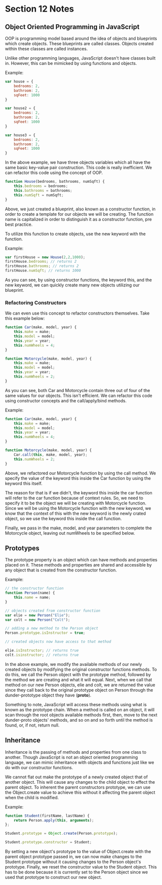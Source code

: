 # Section 12 Notes

## Object Oriented Programming in JavaScript

OOP is programming model based around the idea of objects and blueprints which create objects. These blueprints are called classes. Objects created within these classes are called instances.

Unlike other programming languages, JavaScript doesn't have classes built in. However, this can be mimicked by using functions and objects.

Example:

```js
var house = {
    bedrooms: 2,
    bathroom: 2,
    sqFeet: 1000
}

var house2 = {
    bedrooms: 2,
    bathroom: 2,
    sqFeet: 1000
}

var house3 = {
    bedrooms: 2,
    bathroom: 2,
    sqFeet: 1000
}
```

In the above example, we have three objects variables which all have the same basic key-value pair construction. This code is really inefficient. We can refactor this code using the concept of OOP.

```js
function House(bedrooms, bathrooms, numSqft) {
    this.bedrooms = bedrooms;
    this.bathrooms = bathrooms;
    this.numSqft = numSqft;
}
```

Above, we just created a blueprint, also known as a constructor function, in order to create a template for our objects we will be creating. The function name is capitalized in order to distinguish it as a constructor function, pre best practice.

To utilize this function to create objects, use the new keyword with the function.

Example:

```js
var firstHouse = new House(2,2,1000);
firstHouse.bedrooms; // returns 2
firstHouse.bathrooms; // returns 2
firstHouse.numSqft; // returns 1000
```

As you can see, by using constructor functions, the keyword this, and the new keyword, we can quickly create many new objects utilizing our blueprint.

### Refactoring Constructors

We can even use this concept to refactor constructors themselves. Take this example below:

```js
function Car(make, model, year) {
    this.make = make;
    this.model = model;
    this.year = year;
    this.numWheels = 4;
}

function Motorcycle(make, model, year) {
    this.make = make;
    this.model = model;
    this.year = year;
    this.numWheels = 2;
}
```

As you can see, both Car and Motorcycle contain three out of four of the same values for our objects. This isn't efficient. We can refactor this code using constructor concepts and the call/apply/bind methods.

Example:

```js
function Car(make, model, year) {
    this.make = make;
    this.model = model;
    this.year = year;
    this.numWheels = 4;
}

function Motorcycle(make, model, year) {
    Car.call(this, make, model, year);
    this.numWheels = 2;
}
```

Above, we refactored our Motorcycle function by using the call method. We specify the value of the keyword this inside the Car function by using the keyword this itself. 

The reason for that is if we didn't, the keyword this inside the car function will refer to the car function because of context rules. So, we need to specify it to be the object we will be creating with Motorcycle function. Since we will be using the Motorcycle function with the new keyword, we know that the context of this with the new keyword is the newly crated object, so we use the keyword this inside the call function.

Finally, we pass in the make, model, and year parameters to complete the Motorcycle object, leaving out numWheels to be specified below.

## Prototypes

The prototype property is an object which can have methods and properties placed on it. These methods and properties are shared and accessible by any object that is created from the constructor function.

Example:

```js
// the constructor function
function Person(name) {
    this.name = name;
}

// objects created from constructor function
var elie = new Person("Elie");
var colt = new Person("Colt");

// adding a new method to the Person object
Person.prototype.isInstructor = true;

// created objects now have access to that method

elie.isInstructor; // returns true
colt.isinstructor; // returns true
```

In the above example, we modify the available methods of our newly created objects by modifying the original constructor functions methods. To do this, we call the Person object with the prototype method, followed by the method we are creating and what it will equal. Next, when we call that method on our new Person objects, elie and colt, we are returned the value since they call back to the original prototype object on Person through the dunder-prototype object they have (__proto__).

Something to note, JavaScript will access these methods using what is known as the prototype chain. When a method is called on an object, it will scan through the root objects available methods first, then, move to the next dunder-proto objects' methods, and so on and so forth until the method is found, or, if not, return null.

## Inheritance

Inheritance is the passing of methods and properties from one class to another. Though JavaScript is not an object oriented programming language, we can mimic inheritance with objects and functions just like we do with our constructor functions. 

We cannot flat out make the prototype of a newly created object that of another object. This will cause any changes to the child object to effect the parent object. To inherent the parent constructors prototype, we can use the Object.create value to achieve this without it affecting the parent object when the child is modified. 

Example:

```js
function Student(firstName, lastName) {
    return Person.apply(this, arguments);
};

Student.prototype = Object.create(Person.prototype);

Student.prototype.constructor = Student;
```

By setting a new object's prototype to the value of Object.create with the parent object prototype passed in, we can now make changes to the Student prototype without it causing changes to the Person object's prototype. Finally, we reset the constructor value to the Student object. This has to be done because it is currently set to the Person object since we used that prototype to construct our new object. 